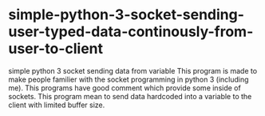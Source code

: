 # simple-python-3-socket-sending-user-typed-data-continously-from-user-to-client

simple python 3 socket sending data from variable
This program  is made to make people familier with the socket programming in python 3 (including me). This programs have good comment 
which provide some inside of sockets. This program mean to send data hardcoded into a variable to the client with limited buffer 
size. 
